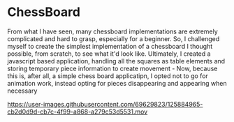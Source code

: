 # ChessBoard
From what I have seen, many chessboard implementations are extremely complicated and hard to grasp, especially for a beginner. So, I challenged myself to create the simplest implementation of a chessboard I thought possible, from scratch, to see what it'd look like. Ultimately, I created a javascript based application, handling all the squares as table elements and storing temporary piece information to create movement - Now, because this is, after all, a simple chess board applicatipn, I opted not to go for animation work, instead opting for pieces disappearing and appearing when necessary

https://user-images.githubusercontent.com/69629823/125884965-cb2d0d9d-cb7c-4f99-a868-a279c53d5531.mov


